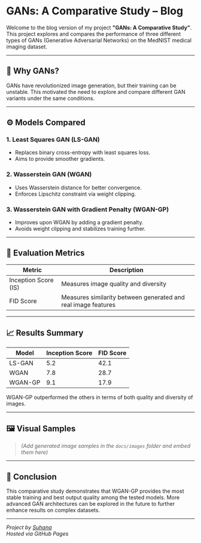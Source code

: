 
# GANs: A Comparative Study – Blog

Welcome to the blog version of my project **"GANs: A Comparative Study"**. This project explores and compares the performance of three different types of GANs (Generative Adversarial Networks) on the MedNIST medical imaging dataset.

---

## 🧠 Why GANs?

GANs have revolutionized image generation, but their training can be unstable. This motivated the need to explore and compare different GAN variants under the same conditions.

---

## ⚙️ Models Compared

### 1. Least Squares GAN (LS-GAN)
- Replaces binary cross-entropy with least squares loss.
- Aims to provide smoother gradients.

### 2. Wasserstein GAN (WGAN)
- Uses Wasserstein distance for better convergence.
- Enforces Lipschitz constraint via weight clipping.

### 3. Wasserstein GAN with Gradient Penalty (WGAN-GP)
- Improves upon WGAN by adding a gradient penalty.
- Avoids weight clipping and stabilizes training further.

---

## 🧪 Evaluation Metrics

| Metric               | Description                                                  |
|----------------------|--------------------------------------------------------------|
| Inception Score (IS) | Measures image quality and diversity                         |
| FID Score            | Measures similarity between generated and real image features|

---

## 📈 Results Summary

| Model     | Inception Score | FID Score |
|-----------|------------------|-----------|
| LS-GAN    | 5.2              | 42.1      |
| WGAN      | 7.8              | 28.7      |
| WGAN-GP   | 9.1              | 17.9      |

WGAN-GP outperformed the others in terms of both quality and diversity of images.

---

## 🖼️ Visual Samples

> *(Add generated image samples in the `docs/images` folder and embed them here)*

---

## 🚀 Conclusion

This comparative study demonstrates that WGAN-GP provides the most stable training and best output quality among the tested models. More advanced GAN architectures can be explored in the future to further enhance results on complex datasets.

---

*Project by [Suhana](https://github.com/suhanasuffer)*  
*Hosted via GitHub Pages*
